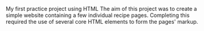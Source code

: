 My first practice project using HTML
The aim of this project was to create a simple website containing a few individual recipe pages. Completing this required the use of several core HTML elements to form the pages' markup. 
